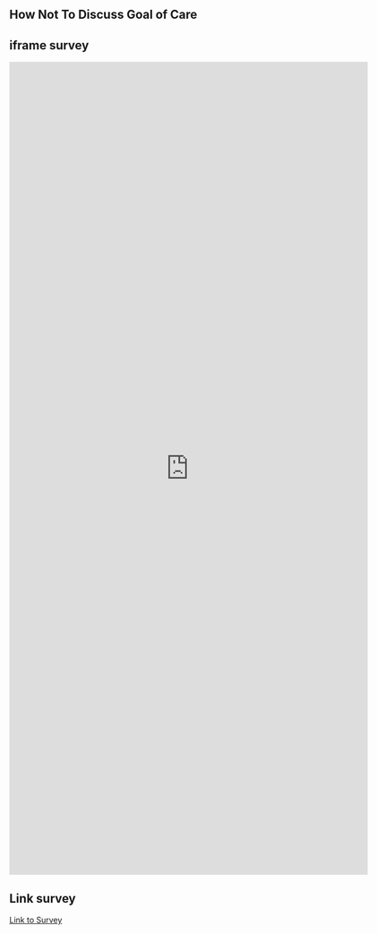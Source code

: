 ## How Not To Discuss Goal of Care

## iframe survey

<iframe src="https://docs.google.com/forms/d/e/1FAIpQLSc6wEWPzRJbWmhyQ1AMDLrWUOtAEjdSPcGU4F0nSiyHMuBOFQ/viewform?embedded=true" width="640" height="1451" frameborder="0" marginheight="0" marginwidth="0">Loading…</iframe>

## Link survey

[Link to Survey](https://docs.google.com/forms/d/e/1FAIpQLSc6wEWPzRJbWmhyQ1AMDLrWUOtAEjdSPcGU4F0nSiyHMuBOFQ/viewform?usp=sf_link)

<!-- Survey
https://docs.google.com/forms/d/e/1FAIpQLSc6wEWPzRJbWmhyQ1AMDLrWUOtAEjdSPcGU4F0nSiyHMuBOFQ/viewform?usp=sf_link -->
